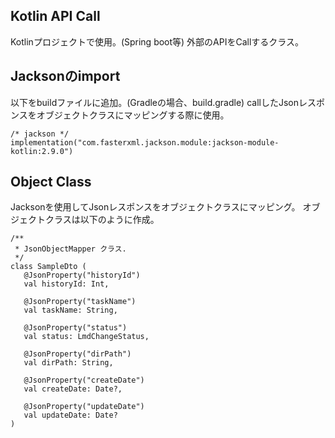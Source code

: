 ## Kotlin API Call

Kotlinプロジェクトで使用。(Spring boot等)
外部のAPIをCallするクラス。

## Jacksonのimport
以下をbuildファイルに追加。(Gradleの場合、build.gradle)
callしたJsonレスポンスをオブジェクトクラスにマッピングする際に使用。

```
/* jackson */
implementation("com.fasterxml.jackson.module:jackson-module-kotlin:2.9.0")
```

## Object Class
Jacksonを使用してJsonレスポンスをオブジェクトクラスにマッピング。
オブジェクトクラスは以下のように作成。

```
/**
 * JsonObjectMapper クラス.
 */
class SampleDto (
   @JsonProperty("historyId")
   val historyId: Int,
 
   @JsonProperty("taskName")
   val taskName: String,
 
   @JsonProperty("status")
   val status: LmdChangeStatus,
 
   @JsonProperty("dirPath")
   val dirPath: String,
 
   @JsonProperty("createDate")
   val createDate: Date?,
 
   @JsonProperty("updateDate")
   val updateDate: Date?
)
```
